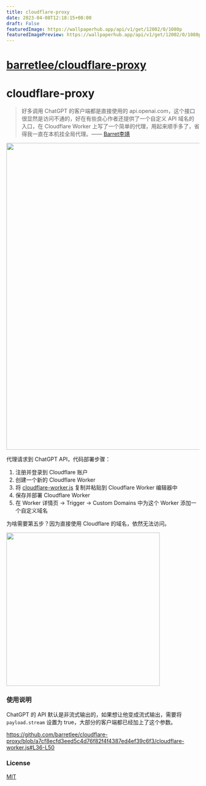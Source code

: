 ```yaml
---
title: cloudflare-proxy
date: 2023-04-08T12:18:15+08:00
draft: False
featuredImage: https://wallpaperhub.app/api/v1/get/12002/0/1080p
featuredImagePreview: https://wallpaperhub.app/api/v1/get/12002/0/1080p
---
```


# [barretlee/cloudflare-proxy](https://github.com/barretlee/cloudflare-proxy)

# cloudflare-proxy

> 好多调用 ChatGPT 的客户端都是直接使用的 api.openai.com，这个接口很显然是访问不通的，好在有些良心作者还提供了一个自定义 API 域名的入口，在 Cloudflare Worker 上写了一个简单的代理，用起来顺手多了，省得我一直在本机挂全局代理。—— [Barret李靖](https://twitter.com/Barret_China/status/1642725620798087168)

<img src="https://user-images.githubusercontent.com/2698003/229402093-8e4f55e8-95e5-4adc-92dd-2fb6bfacce42.png" width="800" />


代理请求到 ChatGPT API，代码部署步骤：

1. 注册并登录到 Cloudflare 账户
2. 创建一个新的 Cloudflare Worker
3. 将 [cloudflare-worker.js](./cloudflare-worker.js) 复制并粘贴到 Cloudflare Worker 编辑器中
4. 保存并部署 Cloudflare Worker
5. 在 Worker 详情页 -> Trigger -> Custom Domains 中为这个 Worker 添加一个自定义域名

为啥需要第五步？因为直接使用 Cloudflare 的域名，依然无法访问。

<img src="https://user-images.githubusercontent.com/2698003/229402115-f7463a82-dd03-45e1-820c-1ab29acf1048.png" width="400" />

### 使用说明

ChatGPT 的 API 默认是非流式输出的，如果想让他变成流式输出，需要将 `payload.stream` 设置为 true，大部分的客户端都已经加上了这个参数。

https://github.com/barretlee/cloudflare-proxy/blob/a7cf8ecfd3eed5c4d76f82f4f4387ed4ef39c6f3/cloudflare-worker.js#L36-L50

### License

[MIT](./LICENSE)
